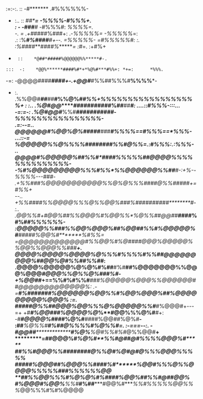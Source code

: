 
  :=:-:. ::           -#*******                    .#%%%%%%-          
   - :..   ::         *##*****=                   -%%%%-#%%%+.        
   :  -              -#**##**#*                 -#%%%#:  *%%%%=.      
   -. =            .+#*####%###+:           .-*%%%%%=     -%%%%%*=:   
    .:           :%***#%####**#***+--.     =%%%%%*-         =#%%%%%#: 
   :.            :%##*##**###*#%*******=    :*#=.             :+#%+   
   -      ::    *@##*#####%@@@@@@%%*****#-.                           
    :::  -:    *@@%******####%#*+*%@%#***#%%+: *+=:      *%%%.        
   -=:        -@@@@#*###****####+-.+@@#***#%%##%%%#******%%%%*******- 
   - :.      .%%@@#*****##*****##**#%%@%****##*%%+%%%%%%%%%%%%%%%%%%+ 
   : :..    .%@#@@*******###########%##**##*****#: ....::#%%%-:::...  
  -=:=-:    .%@#@@#*****%%#***##########*********#-%%%%%%%%%%%%%%%%-  
  .=:--=..    *@@@@@@#%@@%@%#####******##*#*****#*%%%%*==#%%%==*%%%-  
   ...::-=     %@@@@@%%@%%%%##**##********##*##*%%#@%%=.:#%%%:.:%%%-  
      ..       *@@@@#%@@@@@%#*#%%#*####%%%%%**#*#@@@@%%%%%%%%%%%%%%-  
              -*%#%@@@@@@@@@%%%#%%*%%@@@@@@%%##**#-:+%*--%%%%---###-  
           .+%%###%@@@@@@@@@@@%%@%@%%*%*##*##@%%#*#*###+=#%%+         
  --..    +%%####*%%@@@@%%%@%%@@%###%*##*########**********#*-:..     
  .@@%%#+#@@%#**#%%@@@%#%@@%%*%@%%##@@##*****####%#%#********#%%%%%%- 
   :@@@@@%%###%%@@%@@@%#*#%@@##%%#*%@@@@@%#***#####%@@%#*******%#%%=  
    =@@@@@@@@@@@@@#%%@@%#**%@#**###@@@%@@@@@%%@@%%@@@%%###******+.    
     @@@@%@@@@%@@@@%@%%%#%%%%*#%%##@@@@@@@@@%#*#@@%@#%%##%%#*****#:   
    .@@@@%@@@@@%@%@%#%##**#%#**##%@@@@@@@%%@@@%@@@*#@@@%%@%%@%###%#-  
     +%@@##*+==%%#%#%%#***##**#%@@@@@%@@@%%@@@@@@#***#@@@@@@@@@@@@@%*:
    .-        =****#%######**#%@@@@@@%@@%%#%@@%@@@%##**%@@@@@@@@@%@@@%
   :=.        #*******#*##**#@%%##@@@%@@%%**%@%@@@@@%%#***#%@@@#+---=+
             +#**********#%@@###***%@@@@%@***%**#@@%%%@%#****#+:      
            -#*********#@@@@%#*****###%@%#****####%@@##%@%#******-    
            :##*******%@%%#*****************#%#**#@%%%%#%@%%#******=. 
:-===--:.   -**#*****@@##*****************#%@%**%@#%%#%*#@%%@@#******+
***********=#**#****@@@%#****************%@%#**%%#@#*#@#%%%%@@@%#*****
#********#%%***#***@@@%%######*****#***#@%%**@**#%***@#*@#@%%%@@@%%%%%
*#*####%@@@**#**#%@@@*%%####%#********%@@#**%%%@%%@@@@%%%%%###%%%%%%@@
**##%%@@%%%*#**%@%@%**#%##********##%@@%#**#%%*****#@#************#@@%
*#%@@@#%@@%****%%#*****#%#**#*****#@@%#****%%#%%%%%@@%%%*@@%%%#%#%@@@@
